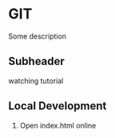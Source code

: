 # GIT

Some description

## Subheader

watching tutorial

## Local Development

1. Open index.html online
